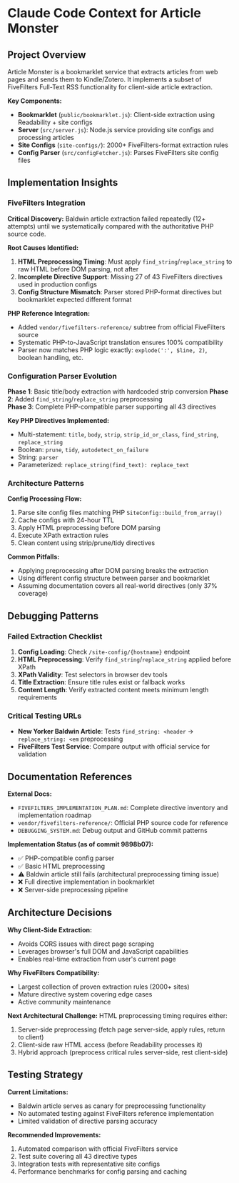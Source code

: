 # Claude Code Context for Article Monster

## Project Overview

Article Monster is a bookmarklet service that extracts articles from web pages and sends them to Kindle/Zotero. It implements a subset of FiveFilters Full-Text RSS functionality for client-side article extraction.

**Key Components:**
- **Bookmarklet** (`public/bookmarklet.js`): Client-side extraction using Readability + site configs
- **Server** (`src/server.js`): Node.js service providing site configs and processing articles
- **Site Configs** (`site-configs/`): 2000+ FiveFilters-format extraction rules
- **Config Parser** (`src/configFetcher.js`): Parses FiveFilters site config files

## Implementation Insights

### FiveFilters Integration

**Critical Discovery:** Baldwin article extraction failed repeatedly (12+ attempts) until we systematically compared with the authoritative PHP source code.

**Root Causes Identified:**
1. **HTML Preprocessing Timing**: Must apply `find_string`/`replace_string` to raw HTML before DOM parsing, not after
2. **Incomplete Directive Support**: Missing 27 of 43 FiveFilters directives used in production configs  
3. **Config Structure Mismatch**: Parser stored PHP-format directives but bookmarklet expected different format

**PHP Reference Integration:**
- Added `vendor/fivefilters-reference/` subtree from official FiveFilters source
- Systematic PHP-to-JavaScript translation ensures 100% compatibility
- Parser now matches PHP logic exactly: `explode(':', $line, 2)`, boolean handling, etc.

### Configuration Parser Evolution

**Phase 1**: Basic title/body extraction with hardcoded strip conversion
**Phase 2**: Added `find_string`/`replace_string` preprocessing  
**Phase 3**: Complete PHP-compatible parser supporting all 43 directives

**Key PHP Directives Implemented:**
- Multi-statement: `title`, `body`, `strip`, `strip_id_or_class`, `find_string`, `replace_string`
- Boolean: `prune`, `tidy`, `autodetect_on_failure` 
- String: `parser`
- Parameterized: `replace_string(find_text): replace_text`

### Architecture Patterns

**Config Processing Flow:**
1. Parse site config files matching PHP `SiteConfig::build_from_array()`
2. Cache configs with 24-hour TTL
3. Apply HTML preprocessing before DOM parsing
4. Execute XPath extraction rules
5. Clean content using strip/prune/tidy directives

**Common Pitfalls:**
- Applying preprocessing after DOM parsing breaks the extraction
- Using different config structure between parser and bookmarklet
- Assuming documentation covers all real-world directives (only 37% coverage)

## Debugging Patterns

### Failed Extraction Checklist
1. **Config Loading**: Check `/site-config/{hostname}` endpoint
2. **HTML Preprocessing**: Verify `find_string`/`replace_string` applied before XPath  
3. **XPath Validity**: Test selectors in browser dev tools
4. **Title Extraction**: Ensure title rules exist or fallback works
5. **Content Length**: Verify extracted content meets minimum length requirements

### Critical Testing URLs
- **New Yorker Baldwin Article**: Tests `find_string: <header` → `replace_string: <em` preprocessing
- **FiveFilters Test Service**: Compare output with official service for validation

## Documentation References

**External Docs:**
- `FIVEFILTERS_IMPLEMENTATION_PLAN.md`: Complete directive inventory and implementation roadmap
- `vendor/fivefilters-reference/`: Official PHP source code for reference
- `DEBUGGING_SYSTEM.md`: Debug output and GitHub commit patterns

**Implementation Status (as of commit 9898b07):**
- ✅ PHP-compatible config parser
- ✅ Basic HTML preprocessing  
- ⚠️  Baldwin article still fails (architectural preprocessing timing issue)
- ❌ Full directive implementation in bookmarklet
- ❌ Server-side preprocessing pipeline

## Architecture Decisions

**Why Client-Side Extraction:**
- Avoids CORS issues with direct page scraping
- Leverages browser's full DOM and JavaScript capabilities
- Enables real-time extraction from user's current page

**Why FiveFilters Compatibility:**
- Largest collection of proven extraction rules (2000+ sites)
- Mature directive system covering edge cases
- Active community maintenance

**Next Architectural Challenge:**
HTML preprocessing timing requires either:
1. Server-side preprocessing (fetch page server-side, apply rules, return to client)
2. Client-side raw HTML access (before Readability processes it)
3. Hybrid approach (preprocess critical rules server-side, rest client-side)

## Testing Strategy

**Current Limitations:**
- Baldwin article serves as canary for preprocessing functionality
- No automated testing against FiveFilters reference implementation
- Limited validation of directive parsing accuracy

**Recommended Improvements:**
1. Automated comparison with official FiveFilters service
2. Test suite covering all 43 directive types
3. Integration tests with representative site configs
4. Performance benchmarks for config parsing and caching